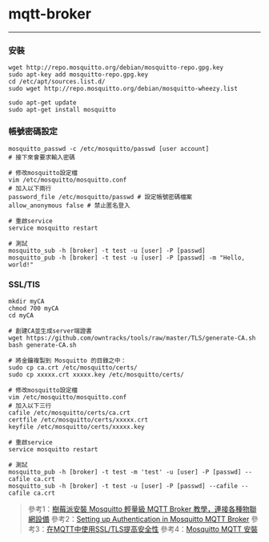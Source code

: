 # mqtt-broker

---
### 安裝
```
wget http://repo.mosquitto.org/debian/mosquitto-repo.gpg.key
sudo apt-key add mosquitto-repo.gpg.key
cd /etc/apt/sources.list.d/
sudo wget http://repo.mosquitto.org/debian/mosquitto-wheezy.list

sudo apt-get update
sudo apt-get install mosquitto
```

### 帳號密碼設定
```
mosquitto_passwd -c /etc/mosquitto/passwd [user account]
# 接下來會要求輸入密碼

# 修改mosquitto設定檔
vim /etc/mosquitto/mosquitto.conf
# 加入以下兩行
password_file /etc/mosquitto/passwd # 設定帳號密碼檔案
allow_anonymous false # 禁止匿名登入

# 重啟service
service mosquitto restart

# 測試
mosquitto_sub -h [broker] -t test -u [user] -P [passwd]
mosquitto_pub -h [broker] -t test -u [user] -P [passwd] -m "Hello, world!"
```

### SSL/TlS
```
mkdir myCA
chmod 700 myCA
cd myCA

# 創建CA並生成server端證書
wget https://github.com/owntracks/tools/raw/master/TLS/generate-CA.sh
bash generate-CA.sh

# 將金鑰複製到 Mosquitto 的目錄之中：
sudo cp ca.crt /etc/mosquitto/certs/
sudo cp xxxxx.crt xxxxx.key /etc/mosquitto/certs/

# 修改mosquitto設定檔
vim /etc/mosquitto/mosquitto.conf
# 加入以下三行
cafile /etc/mosquitto/certs/ca.crt
certfile /etc/mosquitto/certs/xxxxx.crt
keyfile /etc/mosquitto/certs/xxxxx.key

# 重啟service
service mosquitto restart

# 測試
mosquitto_pub -h [broker] -t test -m 'test' -u [user] -P [passwd] --cafile ca.crt
mosquitto_sub -h [broker] -t test -u [user] -P [passwd] --cafile --cafile ca.crt
```


> 參考1：[樹莓派安裝 Mosquitto 輕量級 MQTT Broker 教學，連接各種物聯網設備](https://blog.gtwang.org/iot/raspberry-pi/raspberry-pi-mosquitto-mqtt-broker-iot-integration/2/)
> 參考2：[Setting up Authentication in Mosquitto MQTT Broker](https://medium.com/@eranda/setting-up-authentication-on-mosquitto-mqtt-broker-de5df2e29afc)
> 參考3：[在MQTT中使用SSL/TLS提高安全性](http://www.itdadao.com/articles/c15a749417p0.html)
> 參考4：[Mosquitto MQTT 安裝](https://ming-yi.github.io/2016/08/17/Mosquitto%20MQTT%20安裝/)